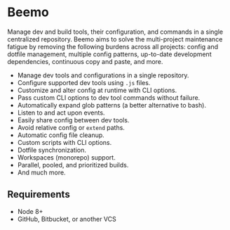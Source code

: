 # Beemo

Manage dev and build tools, their configuration, and commands in a single centralized repository.
Beemo aims to solve the multi-project maintenance fatigue by removing the following burdens across
all projects: config and dotfile management, multiple config patterns, up-to-date development
dependencies, continuous copy and paste, and more.

- Manage dev tools and configurations in a single repository.
- Configure supported dev tools using `.js` files.
- Customize and alter config at runtime with CLI options.
- Pass custom CLI options to dev tool commands without failure.
- Automatically expand glob patterns (a better alternative to bash).
- Listen to and act upon events.
- Easily share config between dev tools.
- Avoid relative config or `extend` paths.
- Automatic config file cleanup.
- Custom scripts with CLI options.
- Dotfile synchronization.
- Workspaces (monorepo) support.
- Parallel, pooled, and prioritized builds.
- And much more.

## Requirements

- Node 8+
- GitHub, Bitbucket, or another VCS
